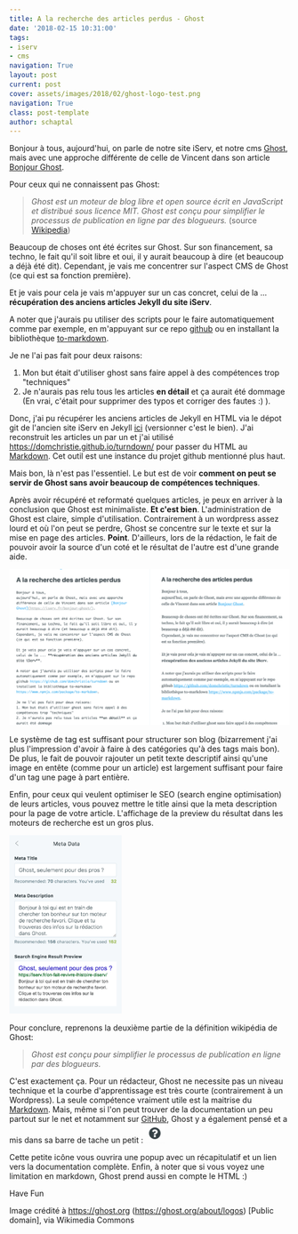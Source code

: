 ```yaml
---
title: A la recherche des articles perdus - Ghost
date: '2018-02-15 10:31:00'
tags:
- iserv
- cms
navigation: True
layout: post
current: post
cover: assets/images/2018/02/ghost-logo-test.png
navigation: True
class: post-template
author: schaptal
---
```


Bonjour à tous, 
aujourd'hui, on parle de notre site iServ, et notre cms [Ghost](https://ghost.org/fr/), mais avec une approche différente de celle de Vincent dans son article [Bonjour Ghost](https://iserv.fr/bonjour-ghost/).

Pour ceux qui ne connaissent pas Ghost:
> *Ghost est un moteur de blog libre et open source écrit en JavaScript et distribué sous licence MIT. Ghost est conçu pour simplifier le processus de publication en ligne par des blogueurs.* (source [Wikipedia](https://fr.wikipedia.org/wiki/Ghost_(moteur_de_blog)))

Beaucoup de choses ont été écrites sur Ghost. Sur son financement, sa techno, le fait qu'il soit libre et oui, il y aurait beaucoup à dire (et beaucoup a déjà été dit).
Cependant, je vais me concentrer sur l'aspect CMS de Ghost (ce qui est sa fonction première).

Et je vais pour cela je vais m'appuyer sur un cas concret, celui de la ... **récupération des anciens articles Jekyll du site iServ**.

A noter que j'aurais pu utiliser des scripts pour le faire automatiquement comme par exemple, en m'appuyant sur ce repo [github](https://github.com/domchristie/turndown) ou en installant la bibliothèque [to-markdown](https://www.npmjs.com/package/to-markdown).

Je ne l'ai pas fait pour deux raisons:
1. Mon but était d'utiliser ghost sans faire appel à des compétences trop "techniques"
2. Je n'aurais pas relu tous les articles **en détail** et ça aurait été dommage
(En vrai, c'était pour supprimer des typos et corriger des fautes :) ).

Donc, j'ai pu récupérer les anciens articles de Jekyll en HTML via le dépot git de l'ancien site iServ en Jekyll [ici](https://github.com/vincfleurette/iServ) (versionner c'est le bien).
J'ai reconstruit les articles un par un et j'ai utilisé https://domchristie.github.io/turndown/ pour passer du HTML au [Markdown](https://fr.wikipedia.org/wiki/Markdown). Cet outil est une instance du projet github mentionné plus haut.

Mais bon, là n'est pas l'essentiel. Le but est de voir **comment on peut se servir de Ghost sans avoir beaucoup de compétences techniques**.

Après avoir récupéré et reformaté quelques articles, je peux en arriver à la conclusion que Ghost est minimaliste.
**Et c'est bien**. 
L'administration de Ghost est claire, simple d'utilisation.
Contrairement à un wordpress assez lourd et où l'on peut se perdre, Ghost se concentre sur le texte et sur la mise en page des articles. **Point**.
D'ailleurs, lors de la rédaction, le fait de pouvoir avoir la source d'un coté et le résultat de l'autre est d'une grande aide.

![Screen and split](/assets/images/2018/02/VueDivise.png)

Le système de tag est suffisant pour structurer son blog (bizarrement j'ai plus l'impression d'avoir à faire à des catégories qu'à des tags mais bon).
De plus, le fait de pouvoir rajouter un petit texte descriptif ainsi qu'une image en entête (comme pour un article) est largement suffisant pour faire d'un tag une page à part entière.

Enfin, pour ceux qui veulent optimiser le SEO (search engine optimisation) de leurs articles, vous pouvez mettre le title ainsi que la meta description pour la page de votre article. L'affichage de la preview du résultat dans les moteurs de recherche est un gros plus.

<img alt="descriptiondifferente" src="/assets/images/2018/02/descriptMoteurRecherche-1.png" style="max-width: 40% !important; height: auto;margin-top:0;"/>

Pour conclure, reprenons la deuxième partie de la définition wikipédia de Ghost:
> *Ghost est conçu pour simplifier le processus de publication en ligne par des blogueurs.*

C'est exactement ça.
Pour un rédacteur, Ghost ne necessite pas un niveau technique et la courbe d'apprentissage est très courte (contrairement à un Wordpress).
La seule compétence vraiment utile est la maitrise du [Markdown](https://fr.wikipedia.org/wiki/Markdown). Mais, même si l'on peut trouver de la documentation un peu partout sur le net et notamment sur [GitHub](https://help.github.com/articles/basic-writing-and-formatting-syntax/), Ghost y a également pensé et a mis dans sa barre de tache un petit :<img alt="petiteaide" src="/content/images/2018/02/Capture-d-e-cran-2018-02-15-a--10.21.38.png" style="width: 40px !important; height: auto;margin:0;display:inline;"/>

Cette petite icône vous ouvrira une popup avec un récapitulatif et un lien vers la documentation complète.
Enfin, à noter que si vous voyez une limitation en markdown, Ghost prend aussi en compte le HTML :)

Have Fun 



Image crédité à https://ghost.org (https://ghost.org/about/logos) [Public domain], via Wikimedia Commons